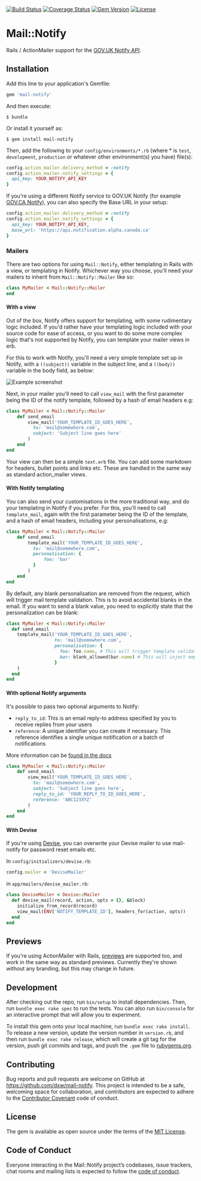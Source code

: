 [![Build Status](https://github.com/dxw/mail-notify/workflows/Build/badge.svg)](https://github.com/dxw/mail-notify/actions)
[![Coverage Status](https://coveralls.io/repos/github/dxw/mail-notify/badge.svg?branch=fix-coveralls)](https://coveralls.io/github/dxw/mail-notify?branch=fix-coveralls)
[![Gem Version](http://img.shields.io/gem/v/mail-notify.svg?style=flat-square)](https://rubygems.org/gems/mail-notify)
[![License](http://img.shields.io/:license-mit-blue.svg)](https://mit-license.org/)

# Mail::Notify

Rails / ActionMailer support for the [GOV.UK Notify API](https://www.notifications.service.gov.uk).

## Installation

Add this line to your application's Gemfile:

```ruby
gem 'mail-notify'
```

And then execute:

    $ bundle

Or install it yourself as:

    $ gem install mail-notify

Then, add the following to your `config/environments/*.rb` (where * is `test`, `development`, `production` or whatever other environment(s) you have) file(s):

```ruby
config.action_mailer.delivery_method = :notify
config.action_mailer.notify_settings = {
  api_key: YOUR_NOTIFY_API_KEY
}
```

If you're using a different Notify service to GOV.UK Notify (for example [GOV.CA Notify](https://notification.alpha.canada.ca/)), you can also specify the Base URL in your setup:

```ruby
config.action_mailer.delivery_method = :notify
config.action_mailer.notify_settings = {
  api_key: YOUR_NOTIFY_API_KEY,
  base_url: 'https://api.notification.alpha.canada.ca'
}
```

### Mailers

There are two options for using `Mail::Notify`, either templating in Rails with a view, or templating in Notify. Whichever way you choose, you'll need your mailers to inherit from `Mail::Notify::Mailer` like so:

```ruby
class MyMailer < Mail::Notify::Mailer
end
```

#### With a view

Out of the box, Notify offers support for templating, with some rudimentary logic included. If you'd rather have your templating logic included with your source code for ease of access, or you want to do some more complex logic that's not supported by Notify, you can template your mailer views in erb.

For this to work with Notify, you'll need a very simple template set up in Notify, with a `((subject))` variable in the subject line, and a `((body))` variable in the body field, as below:

![Example screenshot](docs/screenshot.png)

Next, in your mailer you'll need to call `view_mail` with the first parameter being the ID of the notify template, followed by a hash of email headers e.g:

```ruby
class MyMailer < Mail::Notify::Mailer
    def send_email
        view_mail('YOUR_TEMPLATE_ID_GOES_HERE',
          to: 'mail@somewhere.com',
          subject: 'Subject line goes here'
        )
    end
end
```

Your view can then be a simple `text.erb` file. You can add some markdown for headers, bullet points and links etc. These are handled in the same way as standard action_mailer views.

#### With Notify templating

You can also send your customisations in the more traditional way, and do your templating in Notify if you prefer. For this, you'll need to call `template_mail`, again with the first parameter being the ID of the template, and a hash of email headers, including your personalisations, e.g:

```ruby
class MyMailer < Mail::Notify::Mailer
    def send_email
        template_mail('YOUR_TEMPLATE_ID_GOES_HERE',
          to: 'mail@somewhere.com',
          personalisation: {
              foo: 'bar'
          }
        )
    end
end
```

By default, any blank personalisation are removed from the request, which will trigger mail template validation. This is to avoid accidental blanks in the email. If you want to send a blank value, you need to explicitly state that the personalization can be blank:  

```ruby
class MyMailer < Mail::Notify::Mailer
  def send_email
    template_mail('YOUR_TEMPLATE_ID_GOES_HERE',
                  to: 'mail@somewhere.com',
                  personalisation: {
                    foo: foo.name, # This will trigger template validation error when blank
                    bar: blank_allowed(bar.name) # This will inject empty string in the template when blank
                  }
    )
  end
end
```


#### With optional Notify arguments

It's possible to pass two optional arguments to Notify:

- `reply_to_id`: This is an email reply-to address specified by you to receive replies from your users
- `reference`: A unique identifier you can create if necessary. This reference identifies a single unique notification or a batch of notifications

More information can be [found in the docs](https://docs.notifications.service.gov.uk/ruby.html#send-an-email-arguments-personalisation-optional)

```ruby
class MyMailer < Mail::Notify::Mailer
    def send_email
        view_mail('YOUR_TEMPLATE_ID_GOES_HERE',
          to: 'mail@somewhere.com',
          subject: 'Subject line goes here',
          reply_to_id: 'YOUR_REPLY_TO_ID_GOES_HERE',
          reference: 'ABC123XYZ'
        )
    end
end
```

#### With Devise

If you're using [Devise](https://github.com/heartcombo/devise), you can overwrite your Devise mailer to use mail-notify for password reset emails etc.

In `config/initializers/devise.rb`:

```ruby
config.mailer = 'DeviseMailer'
```

in `app/mailers/devise_mailer.rb`:

```ruby
class DeviseMailer < Devise::Mailer
  def devise_mail(record, action, opts = {}, &block)
    initialize_from_record(record)
    view_mail(ENV['NOTIFY_TEMPLATE_ID'], headers_for(action, opts))
  end
end
```

## Previews

If you're using ActionMailer with Rails, [previews](https://guides.rubyonrails.org/action_mailer_basics.html#previewing-emails) are supported too, and work in the same way as standard previews. Currently they're shown without any branding, but this may change in future.

## Development

After checking out the repo, run `bin/setup` to install dependencies. Then, run `bundle exec rake spec` to run the tests. You can also run `bin/console` for an interactive prompt that will allow you to experiment.

To install this gem onto your local machine, run `bundle exec rake install`. To release a new version, update the version number in `version.rb`, and then run `bundle exec rake release`, which will create a git tag for the version, push git commits and tags, and push the `.gem` file to [rubygems.org](https://rubygems.org).

## Contributing

Bug reports and pull requests are welcome on GitHub at https://github.com/dxw/mail-notify. This project is intended to be a safe, welcoming space for collaboration, and contributors are expected to adhere to the [Contributor Covenant](http://contributor-covenant.org) code of conduct.

## License

The gem is available as open source under the terms of the [MIT License](https://opensource.org/licenses/MIT).

## Code of Conduct

Everyone interacting in the Mail::Notify project’s codebases, issue trackers, chat rooms and mailing lists is expected to follow the [code of conduct](https://github.com/pezholio/mail-notify/blob/master/CODE_OF_CONDUCT.md).
